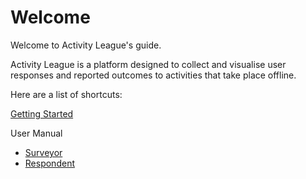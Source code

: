 # Welcome

Welcome to Activity League's guide.

Activity League is a platform designed to collect and visualise user responses and reported outcomes to activities that take place offline.

Here are a list of shortcuts:

[Getting Started](getting_started/)

User Manual

  - [Surveyor](surveyor/)
  - [Respondent](respondent/)
